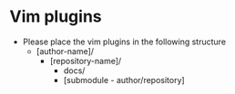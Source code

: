 # Vim plugins

- Please place the vim plugins in the following structure
    - [author-name]/
        - [repository-name]/
            - docs/
            - [submodule - author/repository]
            
